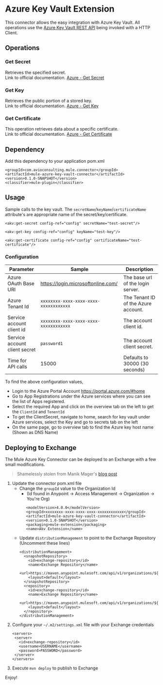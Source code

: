 # Azure Key Vault Extension

This connector allows the easy integration with Azure Key Vault.  All operations use the [Azure Key Vault REST API](https://docs.microsoft.com/en-us/rest/api/keyvault/) being invoked with a HTTP Client. 

## Operations

### Get Secret
Retrieves the specified secret.  
Link to official documentation.  [Azure - Get Secret](https://docs.microsoft.com/en-us/rest/api/keyvault/getsecret/getsecret)

### Get Key
Retrieves the public portion of a stored key.  
Link to official documentation.  [Azure - Get Key](https://docs.microsoft.com/en-us/rest/api/keyvault/getkey/getkey) 

### Get Certificate
This operation retrieves data about a specific certificate.  
Link to official documentation.  [Azure - Get Certificate](https://docs.microsoft.com/en-us/rest/api/keyvault/getcertificate/getcertificate])


## Dependency
Add this dependency to your application pom.xml

```
<groupId>com.avioconsulting.mule.connector</groupId>
<artifactId>mule-azure-key-vault-connector</artifactId>
<version>0.1.0-SNAPSHOT</version>
<classifier>mule-plugin</classifier>
```

## Usage
Sample calls to the key vault.  The `secretName`/`keyName`/`certificateName` attribute's are appropriate name of the secret/key/certificate.
```
<akv:get-secret config-ref="config" secretName="test-secret"/>

<akv:get-key config-ref="config" keyName="test-key"/>

<akv:get-certificate config-ref="config" certificateName="test-certificate"/>
```

### Configuration
|Parameter|Sample|Description|
|---|---|---|
|Azure OAuth Base URI|https://login.microsoftonline.com/|The base url of the login server.|
|Azure Tenant Id|`xxxxxxxx-xxxx-xxxx-xxxx-xxxxxxxxxxxx`|The Tenant ID of the Azure account.|
|Service account client id|`xxxxxxxx-xxxx-xxxx-xxxx-xxxxxxxxxxxx`|The account client id.|
|Service account client secret|`password1`|The account client secret.|
|Time for API calls|15000|Defaults to 30000 (30 seconds)|

To find the above configuration values, 
  * Login to the Azure Portal Account https://portal.azure.com/#home
  * Go to App Registrations under the Azure services where you can see the list of Apps registered.
  * Select the required App and click on the overview tab on the left to get the `ClientId` and `TenentId` 
  * To get the ClientSecret, navigate to home, search for key vault under Azure services, select the Key and go to secrets tab on the left
  * On the same page, go to overview tab to find the Azure key host name (Shown as DNS Name)

## Deploying to Exchange
The Mule Azure Key Connector can be deployed to an Exchange with a few small modifications.
> Shamelessly stolen from Manik Mager's [blog post](https://javastreets.com/blog/publish-connectors-to-anypoint-exchange.html)
1. Update the connector pom.xml file
    * Change the `groupId` value to the Organization Id 
        * (Id found in Anypoint -> Access Management -> Organization -> You're Org)
        ```
           <modelVersion>4.0.0</modelVersion>
           <groupId>xxxxxxxx-xxxx-xxxx-xxxx-xxxxxxxxxxxx</groupId>
           <artifactId>mule-azure-key-vault-connector</artifactId>
           <version>0.1.0-SNAPSHOT</version>
           <packaging>mule-extension</packaging>
           <name>Akv Extension</name>
        ```
    * Update `distributionManagement` to point to the Exchange Repository (Uncomment these lines)
        ```
        <distributionManagement>
          <snapshotRepository>
            <id>exchange-repository</id>
            <name>Exchange Repository</name>
            <url>https://maven.anypoint.mulesoft.com/api/v1/organizations/${pom.groupId}/maven</url>
            <layout>default</layout>
          </snapshotRepository>
          <repository>
            <id>exchange-repository</id>
            <name>Exchange Repository</name>
            <url>https://maven.anypoint.mulesoft.com/api/v1/organizations/${pom.groupId}/maven</url>
            <layout>default</layout>
          </repository>
        </distributionManagement>
        ```
1. Configure your `~/.m2/settings.xml` file with your Exchange credentials
    ```
    <servers>
     <server>
       <id>exchange-repository</id>
       <username>USERNAME</username>
       <password>PASSWORD</password>
     </server>
    </servers>
    ```
1. Execute `mvn deploy` to publish to Exchange

Enjoy!
